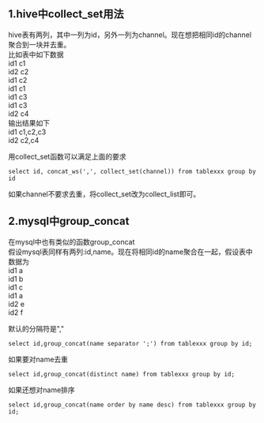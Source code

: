 ## 1.hive中collect_set用法
hive表有两列，其中一列为id，另外一列为channel。现在想把相同id的channel聚合到一块并去重。  
比如表中如下数据  
id1 c1  
id2 c2  
id1 c2  
id1 c1  
id1 c3  
id1 c3  
id2 c4  
输出结果如下  
id1 c1,c2,c3  
id2 c2,c4  

用collect_set函数可以满足上面的要求  

```
select id, concat_ws(',', collect_set(channel)) from tablexxx group by id
```  

如果channel不要求去重，将collect_set改为collect_list即可。  

## 2.mysql中group_concat

在mysql中也有类似的函数group_concat  
假设mysql表同样有两列:id,name。现在将相同id的name聚合在一起，假设表中数据为  
id1 a  
id1 b  
id1 c  
id1 a  
id2 e  
id2 f  

默认的分隔符是","  
```
select id,group_concat(name separator ';') from tablexxx group by id;
```  

如果要对name去重  


```
select id,group_concat(distinct name) from tablexxx group by id;
```  

如果还想对name排序  
 

```
select id,group_concat(name order by name desc) from tablexxx group by id;  
```
